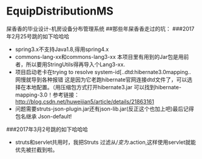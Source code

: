 # EquipDistributionMS
屎香香的毕业设计-机房设备分布管理系统
##那些年屎香香走过的坑：
###2017年2月25号跳的如下哈哈哈
* spring3.x不支持Java1.8,得用spring4.x
* commons-lang-xx和commons-lang3-xx 本项目里有用到的Jar包是用前者，所以要用StringUtils得再导入个Lang3-xx.
* 项目启动老卡在trying to resolve system-id[..dtd:hibernate3.0mapping.. 网慢就导到各种报错 这是因为它老跑hibernate官网连接dtd文件了，可以选择在本地配置。（用压缩包方式打开hibernate3.jar 可以找到hibernate-mapping-3.0！参考链接：http://blog.csdn.net/huweijian5/article/details/21863161
* <result type="json"></result>问题需要struts-json-plugin.jar还有json-lib.jar(反正这个也加上吧)最后记得包名继承 Json-default!

###2017年3月2号跳的如下哈哈哈
* struts和servlet共用时，我把Struts 过滤从/*变为*.action,这样使用servlet就能优先被拦截到啦。